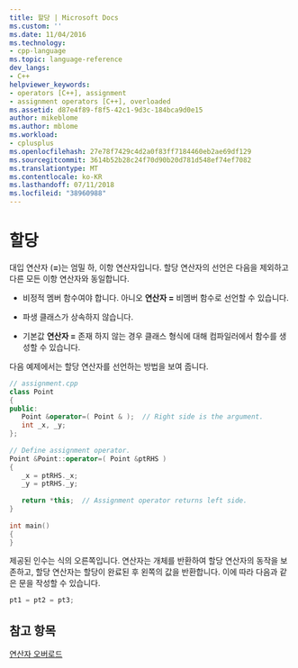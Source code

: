 ```yaml
---
title: 할당 | Microsoft Docs
ms.custom: ''
ms.date: 11/04/2016
ms.technology:
- cpp-language
ms.topic: language-reference
dev_langs:
- C++
helpviewer_keywords:
- operators [C++], assignment
- assignment operators [C++], overloaded
ms.assetid: d87e4f89-f8f5-42c1-9d3c-184bca9d0e15
author: mikeblome
ms.author: mblome
ms.workload:
- cplusplus
ms.openlocfilehash: 27e78f7429c4d2a0f83ff7184460eb2ae69df129
ms.sourcegitcommit: 3614b52b28c24f70d90b20d781d548ef74ef7082
ms.translationtype: MT
ms.contentlocale: ko-KR
ms.lasthandoff: 07/11/2018
ms.locfileid: "38960988"
---
```

# <a name="assignment"></a>할당
대입 연산자 (**=**)는 엄밀 하, 이항 연산자입니다. 할당 연산자의 선언은 다음을 제외하고 다른 모든 이항 연산자와 동일합니다.  
  
-   비정적 멤버 함수여야 합니다. 아니오 **연산자 =** 비멤버 함수로 선언할 수 있습니다.  
  
-   파생 클래스가 상속하지 않습니다.  
  
-   기본값 **연산자 =** 존재 하지 않는 경우 클래스 형식에 대해 컴파일러에서 함수를 생성할 수 있습니다.  
  
 다음 예제에서는 할당 연산자를 선언하는 방법을 보여 줍니다.  
  
```cpp 
// assignment.cpp  
class Point  
{  
public:  
   Point &operator=( Point & );  // Right side is the argument.  
   int _x, _y;  
};  
  
// Define assignment operator.  
Point &Point::operator=( Point &ptRHS )  
{  
   _x = ptRHS._x;  
   _y = ptRHS._y;  
  
   return *this;  // Assignment operator returns left side.  
}  
  
int main()  
{  
}  
```  
  
 제공된 인수는 식의 오른쪽입니다. 연산자는 개체를 반환하여 할당 연산자의 동작을 보존하고, 할당 연산자는 할당이 완료된 후 왼쪽의 값을 반환합니다. 이에 따라 다음과 같은 문을 작성할 수 있습니다.  
  
```cpp 
pt1 = pt2 = pt3;  
```  
  
## <a name="see-also"></a>참고 항목  
 [연산자 오버로드](../cpp/operator-overloading.md)